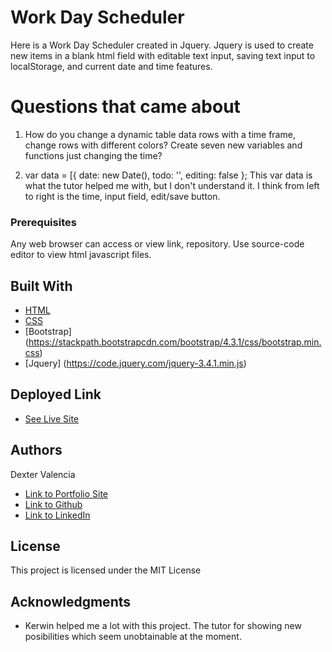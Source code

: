 # Work Day Scheduler

Here is a Work Day Scheduler created in Jquery. Jquery is used to create new items in a blank html field with editable text input, saving text input to localStorage, and current date and time features. 

# Questions that came about 

 1. How do you change a dynamic table data rows with a time frame, change rows with different colors? Create seven new variables and functions just changing the time?
 
2. var data = [{ date: new Date(), todo: '', editing: false };
This var data is what the tutor helped me with, but I don't understand it. I think from left to right is the time, input field, edit/save button. 


### Prerequisites

Any web browser can access or view link, repository. Use source-code editor to view html javascript files.

## Built With

* [HTML](https://developer.mozilla.org/en-US/docs/Web/HTML)
* [CSS](https://developer.mozilla.org/en-US/docs/Web/CSS)
* [Bootstrap] (https://stackpath.bootstrapcdn.com/bootstrap/4.3.1/css/bootstrap.min.css)
* [Jquery] (https://code.jquery.com/jquery-3.4.1.min.js)

## Deployed Link

* [See Live Site](https://itsmedexter.github.io/Work_Day_Scheduler/)


## Authors

Dexter Valencia 

- [Link to Portfolio Site](https://github.com/itsmedexter/Work_Day_Scheduler)
- [Link to Github](https://github.com/itsmedexter)
- [Link to LinkedIn](https://www.linkedin.com/in/dextervalencia/)

## License

This project is licensed under the MIT License 

## Acknowledgments

* Kerwin helped me a lot with this project. The tutor for showing new posibilities which seem unobtainable at the moment.  
